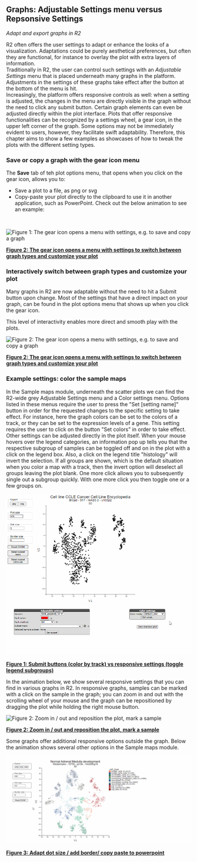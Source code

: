 <a id="graphs_settings"> </a>

## Graphs: Adjustable Settings menu versus Repsonsive Settings

*Adapt and export graphs in R2*

R2 often offers the user settings to adapt or enhance the looks of a visualization. Adaptations could be purely 
aesthetical preferences, but often they are functional, for instance to overlay the plot with extra layers of information.   
Traditionally in R2, the user can control such settings with an *Adjustable Settings* menu that is placed 
underneath many graphs in the platform. Adjustments in the settings of these graphs take effect after 
the button at the bottom of the menu is hit.<br>
Increasingly, the platform offers responsive controls as well: 
when a setting is adjusted, the changes in the menu are directly visible in the graph without the need to 
click any submit button. Certain graph elements can even be adjusted directly within the plot interface. Plots that 
offer responsive functionalities can be recognized by a settings wheel, a gear icon, in the upper left corner of the graph. 
Some options may not be immediately evident to users, however, they facilitate swift adaptability. Therefore, this 
chapter aims to show a few examples as showcases of how to tweak the plots with the different setting types. 

### Save or copy a graph with the gear icon menu

The **Save** tab of teh plot options menu, that opens when you click on the gear icon, allows you to:
* Save a plot to a file, as png or svg
* Copy-paste your plot directly to the clipboard to use it in another application, such as PowerPoint.
Check out the below animation to see an example:

<br>

![](_static/images/Graphs/graphgear2inf.gif "Figure 1: The gear icon opens a menu with settings, e.g. to save and copy a graph")

[**Figure 2: The gear icon opens a menu with settings to switch between graph types and customize your plot**](_static/images/Graphs/graphgear3inf.gif)

### Interactively switch between graph types and customize your plot

Many graphs in R2 are now adaptable without the need to hit a Submit button upon change. Most of the settings that have a direct impact on your graph, can be found in the plot options menu that shows up when you click the gear icon.  
  
This level of interactivity enables more direct and smooth play with the plots. 

![](_static/images/Graphs/graphgear2inf.gif "Figure 2: The gear icon opens a menu with settings, e.g. to save and copy a graph")

[**Figure 2: The gear icon opens a menu with settings to switch between graph types and customize your plot**](_static/images/Graphs/graphgear3inf.gif)


### Example settings: color the sample maps

In the Sample maps module, underneath the scatter plots we can find the R2-wide grey Adjustable Settings menu and a 
Color settings menu.
Options listed in these menus require the user to press the "Set [setting name]" button in order for the requested
changes to the specific setting to take effect.
For instance, here the graph colors can be set to the colors of a track, or they can be set to the expression levels
of a gene. This setting requires the user to click on the button "Set colors" in order to take effect.  
Other settings can be adjusted directly in the plot itself. When your mouse hovers over the legend categories, an
information pop up tells you that the respective subgroup of samples can be toggled off and on in the plot with a click on the
legend box. Also, a click on the legend title "histology" will invert the selection. If all groups are shown, which 
is the default situation when you color a map with a track, then the invert option will deselect all groups leaving the
plot blank. One more click allows you to subsequently single out a subgroup quickly. 
With one more click you then toggle one or a few groups on. 


![](_static/images/Graphs/samplemaps_color_settings_legend_toggle.gif "Figure 1: Submit buttons (color by track) vs responsive settings (toggle legend subgroups)")

[**Figure 1: Submit buttons (color by track) vs responsive settings (toggle legend subgroups)**](_static/images/Graphs/samplemaps_color_settings_legend_toggle.gif)

In the animation below, we show several responsive settings that you can find in various graphs in R2. In
responsive graphs, samples can be marked with a click on the sample in the graph; you can zoom in and out with the
scrolling wheel of your mouse and the graph can be repositioned by dragging the plot while holding the right mouse 
button.

![](_static/images/Graphs/samplemaps_zoom_drag_mark.gif "Figure 2: Zoom in / out and reposition the plot, mark a
sample")

[**Figure 2: Zoom in / out and reposition the plot, mark a
sample**](_static/images/Graphs/samplemaps_zoom_drag_mark.gif)

Some graphs offer additional responsive options outside the graph. Below the animation shows several other options in 
the Sample maps module. 


![](_static/images/Graphs/sample_maps_dot_size.gif "Figure 3: Adapt dot size / add border/ copy paste to powerpoint")

[**Figure 3: Adapt dot size / add border/ copy paste to powerpoint**](_static/images/Graphs/sample_maps_dot_size.gif)
